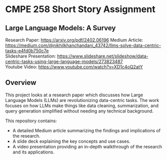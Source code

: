 # **CMPE 258 Short Story Assignment**

## Large Language Models: A Survey

Research Paper: https://arxiv.org/pdf/2402.06196
Medium Article: https://medium.com/@nikhilkhanchandani_43742/llms-solve-data-centric-tasks-e4fd0b750c7e  
Slideshare Presentation: https://www.slideshare.net/slideshow/data-centric-tasks-using-large-language-models/273823487  
Youtube Video: https://www.youtube.com/watch?v=XD1c4oQ2atY

## Overview

This project looks at a research paper which discusses how Large Language Models (LLMs) are revolutionizing data-centric tasks. The work focuses on how LLMs make things like data cleaning, summarization, and query generation simplified without needing any technical background.

This repository contains:

- A detailed Medium article summarizing the findings and implications of the research.
- A slide deck explaining the key concepts and use cases.
- A video presentation providing an in-depth walkthrough of the research and its applications.
